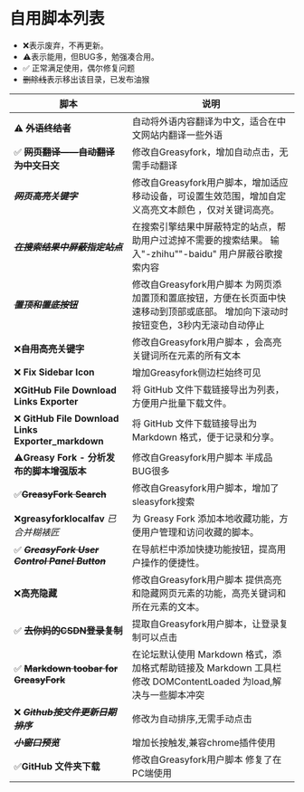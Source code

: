 # 自用脚本列表

- ❌表示废弃，不再更新。
- ⚠️表示能用，但BUG多，勉强凑合用。
- ✅ 正常满足使用，偶尔修复问题
- ~~删除线~~表示移出该目录，已发布油猴

| 脚本                                               | 说明                                                                                                                                |
| -------------------------------------------------- | ----------------------------------------------------------------------------------------------------------------------------------- |
| ⚠️ **~~外语终结者~~**                               | 自动将外语内容翻译为中文，适合在中文网站内翻译一些外语                                                                              |
| ✅ **~~网页翻译——自动翻译为中文日文~~**             | 修改自Greasyfork，增加自动点击，无需手动翻译                                                                                        |
| **~~*网页高亮关键字*~~**                           | 修改自Greasyfork用户脚本，增加适应移动设备，可设置生效范围，增加自定义高亮文本颜色 ，仅对关键词高亮。                               |
| **~~*在搜索结果中屏蔽指定站点*~~**                 | 在搜索引擎结果中屏蔽特定的站点，帮助用户过滤掉不需要的搜索结果。 输入"-zhihu""-baidu" 用户屏蔽谷歌搜索内容                          |
| **~~*置顶和置底按钮*~~**                           | 修改自Greasyfork用户脚本 为网页添加置顶和置底按钮，方便在长页面中快速移动到顶部或底部。 增加向下滚动时按钮变色，3秒内无滚动自动停止 |
| ❌**~~自用高亮关键字~~**                            | 修改自Greasyfork用户脚本 ，会高亮关键词所在元素的所有文本                                                                           |
| ❌ **Fix Sidebar Icon**                             | 增加Greasyfork侧边栏始终可见                                                                                                        |
| ❌**GitHub File Download Links Exporter**           | 将 GitHub 文件下载链接导出为列表，方便用户批量下载文件。                                                                            |
| ❌ **GitHub File Download Links Exporter_markdown** | 将 GitHub 文件下载链接导出为 Markdown 格式，便于记录和分享。                                                                        |
| ⚠️**Greasy Fork - 分析发布的脚本增强版本**          | 修改自Greasyfork用户脚本 半成品BUG很多                                                                                              |
| ✅**~~GreasyFork Search~~**                         | 修改自Greasyfork用户脚本，增加了sleasyfork搜索                                                                                      |
| ❌**greasyforklocalfav**  *已合并糊裱匠*            | 为 Greasy Fork 添加本地收藏功能，方便用户管理和访问收藏的脚本。                                                                     |
| ✅ **~~*GreasyFork User Control Panel Button*~~**   | 在导航栏中添加快捷功能按钮，提高用户操作的便捷性。                                                                                  |
| ❌**高亮隐藏**                                      | 修改自Greasyfork用户脚本 提供高亮和隐藏网页元素的功能，高亮关键词和所在元素的文本。                                                 |
| ✅ **~~去你妈的CSDN登录复制~~**                     | 提取自Greasyfork用户脚本，让登录复制可以点击                                                                                        |
| ✅ **~~Markdown toobar for GreasyFork~~**           | 在论坛默认使用 Markdown 格式，添加格式帮助链接及 Markdown 工具栏  修改    DOMContentLoaded  为load,解决与一些脚本冲突               |
| ❌ **~~*Github按文件更新日期排序*~~**               | 修改为自动排序,无需手动点击                                                                                                         |
| **~~*小窗口预览*~~**                               | 增加长按触发,兼容chrome插件使用                                                                                                     |
| ✅**GitHub 文件夹下载**                             | 修改自Greasyfork用户脚本 修复了在PC端使用                                                                                           |

